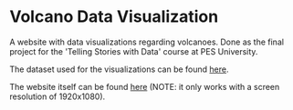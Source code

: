 # Volcano Data Visualization

A website with data visualizations regarding volcanoes. Done as the final project for the 'Telling Stories with Data' course at PES University.

The dataset used for the visualizations can be found [here](https://www.kaggle.com/jessemostipak/volcano-eruptions).

The website itself can be found [here](kartika-nair.github.io/volcano-data-viz) (NOTE: it only works with a screen resolution of 1920x1080).
